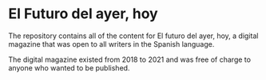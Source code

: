# El Futuro del ayer, hoy
The repository contains all of the content for El futuro del ayer, hoy, a digital magazine that was open to all writers in the Spanish language.

The digital magazine existed from 2018 to 2021 and was free of charge to anyone who wanted to be published.
